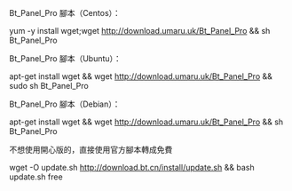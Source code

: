 Bt_Panel_Pro 腳本（Centos）：

yum -y install wget;wget http://download.umaru.uk/Bt_Panel_Pro && sh Bt_Panel_Pro

Bt_Panel_Pro 腳本（Ubuntu）：

apt-get install wget && wget http://download.umaru.uk/Bt_Panel_Pro && sudo sh Bt_Panel_Pro

Bt_Panel_Pro 腳本（Debian）：

apt-get install wget && wget http://download.umaru.uk/Bt_Panel_Pro && sh Bt_Panel_Pro

不想使用開心版的，直接使用官方腳本轉成免費

wget -O update.sh http://download.bt.cn/install/update.sh && bash update.sh free
